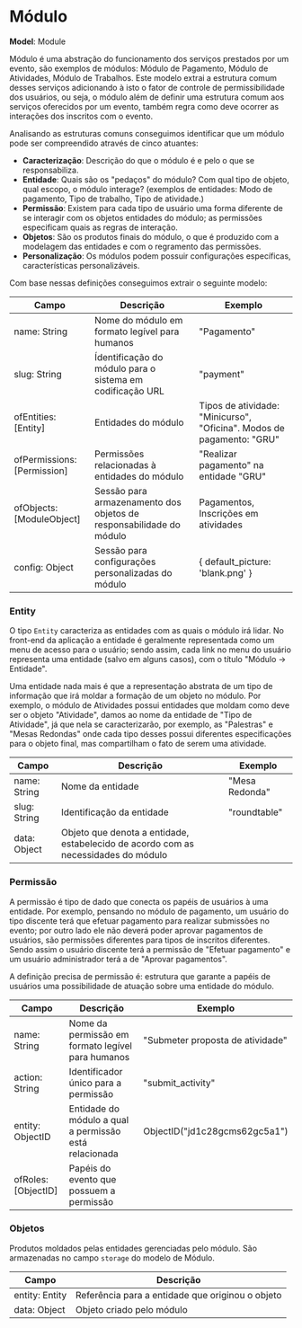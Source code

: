 # Módulo
**Model**: Module

Módulo é uma abstração do funcionamento dos serviços prestados por um evento, são exemplos de módulos: Módulo de Pagamento, 
Módulo de Atividades, Módulo de Trabalhos. Este modelo extrai a estrutura comum desses serviços adicionando à isto o fator 
de controle de permissibilidade dos usuários, ou seja, o módulo além de definir uma estrutura comum aos serviços oferecidos por 
um evento, também regra como deve ocorrer as interações dos inscritos com o evento.

Analisando as estruturas comuns conseguimos identificar que um módulo pode ser compreendido através de cinco atuantes:
- **Caracterização**: Descrição do que o módulo é e pelo o que se responsabiliza.
- **Entidade**: Quais são os "pedaços" do módulo? Com qual tipo de objeto, qual escopo, o módulo interage? (exemplos de 
entidades: Modo de pagamento, Tipo de trabalho, Tipo de atividade.)
- **Permissão**: Existem para cada tipo de usuário uma forma diferente de se interagir com os objetos entidades do módulo; as 
permissões especificam quais as regras de interação.
- **Objetos**: São os produtos finais do módulo, o que é produzido com a modelagem das entidades e com o regramento das 
permissões.
- **Personalização**: Os módulos podem possuir configurações específicas, características personalizáveis.

Com base nessas definições conseguimos extrair o seguinte modelo:

Campo | Descrição | Exemplo
------| --------- | -------
name: String | Nome do módulo em formato legível para humanos | "Pagamento"
slug: String | Ídentificação do módulo para o sistema em codificação URL | "payment"
ofEntities: [Entity] | Entidades do módulo | Tipos de atividade: "Minicurso", "Oficina". Modos de pagamento: "GRU"
ofPermissions: [Permission] | Permissões relacionadas à entidades do módulo | "Realizar pagamento" na entidade "GRU"
ofObjects: [ModuleObject] | Sessão para armazenamento dos objetos de responsabilidade do módulo | Pagamentos, Inscrições em atividades
config: Object | Sessão para configurações personalizadas do módulo | { default_picture: 'blank.png' }

### Entity

O tipo `Entity` caracteriza as entidades com as quais o módulo irá lidar. No front-end da aplicação a entidade é geralmente representada como um menu de acesso para o usuário; sendo assim, cada link no menu do usuário representa uma entidade (salvo em alguns casos), com o título "Módulo -> Entidade".

Uma entidade nada mais é que a representação abstrata de um tipo de informação que irá moldar a formação de um objeto no módulo. Por exemplo, o módulo de Atividades possui entidades que moldam como deve ser o objeto "Atividade", damos ao nome da entidade de "Tipo de Atividade", já que nela se caracterizarão, por exemplo, as "Palestras" e "Mesas Redondas" onde cada tipo desses possui diferentes especificações para o objeto final, mas compartilham o fato de serem uma atividade.

Campo | Descrição | Exemplo
------| --------- | -------
name: String | Nome da entidade | "Mesa Redonda"
slug: String | Identificação da entidade | "roundtable"
data: Object | Objeto que denota a entidade, estabelecido de acordo com as necessidades do módulo |

### Permissão

A permissão é tipo de dado que conecta os papéis de usuários à uma entidade. Por exemplo, pensando no módulo de pagamento, um usuário do tipo discente terá que efetuar pagamento para realizar submissões no evento; por outro lado ele não deverá poder aprovar pagamentos de usuários, são permissões diferentes para tipos de inscritos diferentes. Sendo assim o usuário discente terá a permissão de "Efetuar pagamento" e um usuário administrador terá a de "Aprovar pagamentos".

A definição precisa de permissão é: estrutura que garante a papéis de usuários uma possibilidade de atuação sobre uma entidade do módulo. 

Campo | Descrição | Exemplo
------| --------- | -------
name: String | Nome da permissão em formato legível para humanos | "Submeter proposta de atividade"
action: String | Identificador único para a permissão | "submit_activity"
entity: ObjectID | Entidade do módulo a qual a permissão está relacionada | ObjectID("jd1c28gcms62gc5a1")
ofRoles: [ObjectID] | Papéis do evento que possuem a permissão | 

### Objetos

Produtos moldados pelas entidades gerenciadas pelo módulo. São armazenadas no campo `storage` do modelo de Módulo.

Campo | Descrição |
------| --------- |
entity: Entity | Referência para a entidade que originou o objeto 
data: Object | Objeto criado pelo módulo
